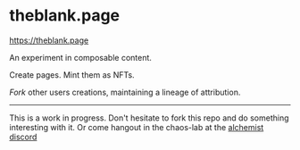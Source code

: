 # theblank.page

https://theblank.page


An experiment in composable content. 

Create pages.  Mint them as NFTs. 

*Fork* other users creations, maintaining a lineage of attribution.

---
This is a work in progress.  Don't hesitate to fork this repo and do something interesting with it.  Or come hangout in 
the chaos-lab at the [alchemist discord](https://discord.alchemist.wtf)
